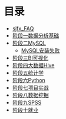 # 目录

* [sjfx\_FAQ](README.md)
* [阶段一数据分析基础]()
* [阶段二MySQL]()
  * [MySQL安装失败](MySQL安装失败问题.md)
* [阶段三BI可视化]()
* [阶段四大数据Hive]()
* [阶段五统计学]()
* [阶段六Python]()
* [阶段七项目实战]()
* [阶段八数据挖掘]()
* [阶段九SPSS]()
* [阶段十就业]()

